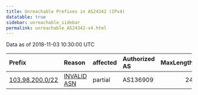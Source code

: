```yaml
---
title: Unreachable Prefixes in AS24342 (IPv4)
datatable: true
sidebar: unreachable_sidebar
permalink: unreachable_AS24342-v4.html
---
```


Data as of 2018-11-03 10:30:00 UTC


<div class="datatable-begin"></div>

| Prefix                                                   | Reason                                                                                                 | affected   | Authorized AS   |   MaxLength | Anchor                                       |   unreachable /24s |
|:---------------------------------------------------------|:-------------------------------------------------------------------------------------------------------|:-----------|:----------------|------------:|:---------------------------------------------|-------------------:|
| [103.98.200.0/22](https://stat.ripe.net/103.98.200.0/22) | [INVALID ASN](https://rpki-validator.ripe.net/announcement-preview?asn=AS24342&prefix=103.98.200.0/22) | partial    | AS136909        |          24 | [APNIC](unreachable_APNIC_RPKI_Root-v4.html) |                  4 |

<div class="datatable-end"></div>